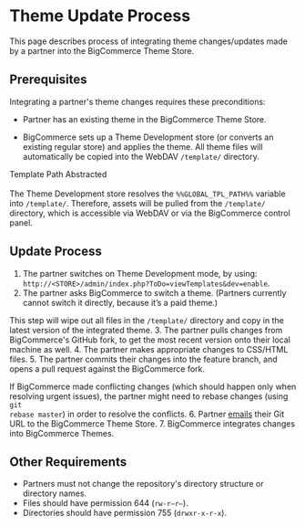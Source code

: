 # <span class="jumptarget"> Theme Update Process </span>

This page describes process of integrating theme changes/updates made by a partner into the BigCommerce Theme Store.

## <span class="jumptarget"> Prerequisites </span>

Integrating a partner's theme changes requires these preconditions:

*   Partner has an existing theme in the BigCommerce Theme Store.

*   BigCommerce sets up a Theme Development store (or converts an existing regular store) and applies the theme. All theme files will automatically be copied into the WebDAV `/template/` directory.

<aside class="notice">
<span class="aside-notice-hd">Template Path Abstracted</span>
<br><br>
The Theme Development store resolves the <code>%%GLOBAL_TPL_PATH%%</code> variable into <code>/template/</code>. Therefore, assets will be pulled from the <code>/template/</code> directory, which is accessible via WebDAV or via the BigCommerce control panel.
</aside>

## <span class="jumptarget"> Update Process </span>

1.  The partner switches on Theme Development mode, by using:  
`http://<STORE>/admin/index.php?ToDo=viewTemplates&dev=enable`.
2.  The partner asks BigCommerce to switch a theme. (Partners currently cannot switch it directly, because it’s a paid theme.)
	<aside class="error">
This step will wipe out all files in the `/template/` directory and copy in the latest version of the integrated theme.
	</aside>
3.  The partner pulls changes from BigCommerce's GitHub fork, to get the most recent version onto their local machine as well.
4.  The partner makes appropriate changes to CSS/HTML files.
5.  The partner commits their changes into the feature branch, and opens a pull request against the BigCommerce fork.
	<aside class="warning">
If BigCommerce made conflicting changes (which should happen only when resolving urgent issues), the partner might need to rebase changes (using <code>git rebase master</code>) in order to resolve the conflicts.
6.  Partner [emails](mailto:themestore@bigcommerce.com) their Git URL to the BigCommerce Theme Store.
7.  BigCommerce integrates changes into BigCommerce Themes.

## <span class="jumptarget"> Other Requirements </span>

*   Partners must not change the repository's directory structure or directory names.
*   Files should have permission 644 (`rw-r–r–`).
*   Directories should have permission 755 (`drwxr-x-r-x`).